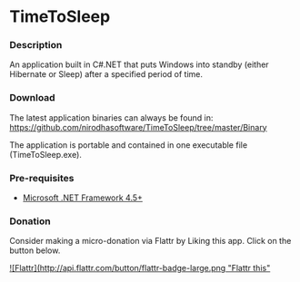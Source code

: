 TimeToSleep
===========

### Description

An application built in C#.NET that puts Windows into standby (either Hibernate or Sleep) after a specified period of time.

### Download

The latest application binaries can always be found in:  
https://github.com/nirodhasoftware/TimeToSleep/tree/master/Binary

The application is portable and contained in one executable file (TimeToSleep.exe).

### Pre-requisites

* [Microsoft .NET Framework 4.5+](http://www.microsoft.com/en-us/download/details.aspx?id=30653)

### Donation

Consider making a micro-donation via Flattr by Liking this app. Click on the button below.  

[![Flattr](http://api.flattr.com/button/flattr-badge-large.png "Flattr this"](https://flattr.com/submit/auto?user_id=NirodhaSoftware&url=https%3A%2F%2Fgithub.com%2Fnirodhasoftware%2FTimeToSleep)  


